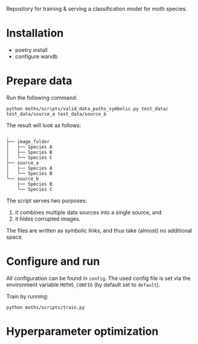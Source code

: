 Repository for training &amp; serving a classification model for moth species.

# Installation

- poetry install
- configure wandb

# Prepare data

Run the following command:

```console
python moths/scripts/valid_data_paths_symbolic.py test_data/ test_data/source_a test_data/source_b
```

The result will look as follows:

```console
.
├── image_folder
│   ├── Species A
│   ├── Species B
│   └── Species C
├── source_a
│   ├── Species A
│   └── Species B
└── source_b
    ├── Species B
    └── Species C
```

The script serves two purposes:

1. it combines multiple data sources into a single source, and
2. it hides corrupted images.

The files are written as symbolic links, and thus take (almost) no additional space.

# Configure and run

All configuration can be found in `config`. The used config file is set via the
environment variable `MOTHS_CONFIG` (by default set to `default`).

Train by running:

```console
python moths/scripts/train.py
```

# Hyperparameter optimization


